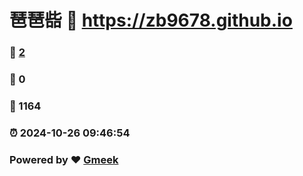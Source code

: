 # 琶琶啙 :link: https://zb9678.github.io 
### :page_facing_up: [2](https://zb9678.github.io/tag.html) 
### :speech_balloon: 0 
### :hibiscus: 1164 
### :alarm_clock: 2024-10-26 09:46:54 
### Powered by :heart: [Gmeek](https://github.com/Meekdai/Gmeek)

